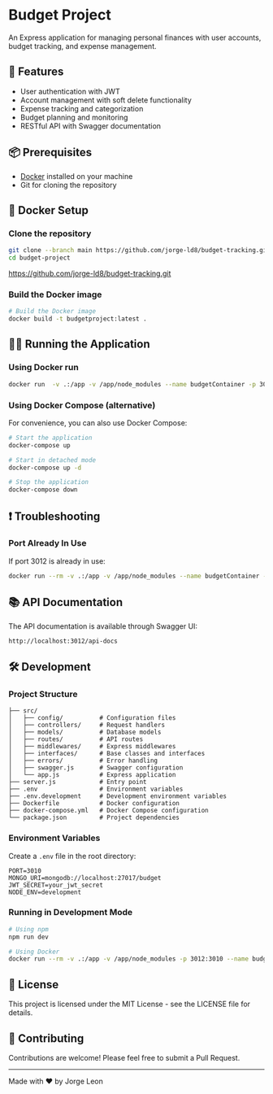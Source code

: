 # Budget Project

An Express application for managing personal finances with user accounts, budget tracking, and expense management.

## 🚀 Features

- User authentication with JWT
- Account management with soft delete functionality
- Expense tracking and categorization
- Budget planning and monitoring
- RESTful API with Swagger documentation

## 📦 Prerequisites

- [Docker](https://www.docker.com/get-started) installed on your machine
- Git for cloning the repository

## 🐳 Docker Setup

### Clone the repository

```bash
git clone --branch main https://github.com/jorge-ld8/budget-tracking.git budget-project
cd budget-project
```
https://github.com/jorge-ld8/budget-tracking.git
### Build the Docker image

```bash
# Build the Docker image
docker build -t budgetproject:latest .
```

## 🏃‍♂️ Running the Application

### Using Docker run

```bash
docker run  -v .:/app -v /app/node_modules --name budgetContainer -p 3012:3010 budgetproject:latest
```

### Using Docker Compose (alternative)

For convenience, you can also use Docker Compose:

```bash
# Start the application
docker-compose up

# Start in detached mode
docker-compose up -d

# Stop the application
docker-compose down
```

## ❗ Troubleshooting

### Port Already In Use

If port 3012 is already in use:
```bash
docker run --rm -v .:/app -v /app/node_modules --name budgetContainer -p 3013:3010 budgetproject:latest
```

## 📚 API Documentation

The API documentation is available through Swagger UI:

```
http://localhost:3012/api-docs
```

## 🛠️ Development

### Project Structure

```
├── src/
│   ├── config/          # Configuration files
│   ├── controllers/     # Request handlers
│   ├── models/          # Database models
│   ├── routes/          # API routes
│   ├── middlewares/     # Express middlewares
│   ├── interfaces/      # Base classes and interfaces
│   ├── errors/          # Error handling
│   ├── swagger.js       # Swagger configuration
│   └── app.js           # Express application
├── server.js            # Entry point
├── .env                 # Environment variables
├── .env.development     # Development environment variables
├── Dockerfile           # Docker configuration
├── docker-compose.yml   # Docker Compose configuration
└── package.json         # Project dependencies
```

### Environment Variables

Create a `.env` file in the root directory:

```
PORT=3010
MONGO_URI=mongodb://localhost:27017/budget
JWT_SECRET=your_jwt_secret
NODE_ENV=development
```

### Running in Development Mode

```bash
# Using npm
npm run dev

# Using Docker
docker run --rm -v .:/app -v /app/node_modules -p 3012:3010 --name budgetContainer -e NODE_ENV=development budgetproject:latest npm run dev
```

## 📄 License

This project is licensed under the MIT License - see the LICENSE file for details.

## 🤝 Contributing

Contributions are welcome! Please feel free to submit a Pull Request.

---

Made with ❤️ by Jorge Leon
